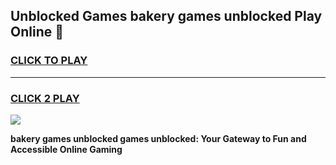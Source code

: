 
## Unblocked Games bakery games unblocked Play Online 👋
<h3>
<a href="https://news.freeplayer.one?title=bakery_games_unblocked&ref=17F">CLICK TO PLAY</a></h3>
<hr>

<h3>
<a href="https://news.freeplayer.one?title=bakery_games_unblocked&ref=17F">CLICK 2 PLAY</a>
  
</h3>

<a href="https://news.freeplayer.one?title=bakery_games_unblocked&ref=17F/"><img src="https://clearcache.store/games.png"></a>


**bakery games unblocked games unblocked: Your Gateway to Fun and Accessible Online Gaming**
